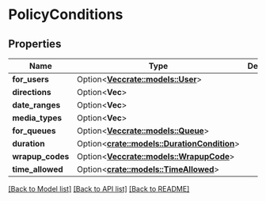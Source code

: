 # PolicyConditions

## Properties

Name | Type | Description | Notes
------------ | ------------- | ------------- | -------------
**for_users** | Option<[**Vec<crate::models::User>**](User.md)> |  | [optional]
**directions** | Option<**Vec<String>**> |  | [optional]
**date_ranges** | Option<**Vec<String>**> |  | [optional]
**media_types** | Option<**Vec<String>**> |  | [optional]
**for_queues** | Option<[**Vec<crate::models::Queue>**](Queue.md)> |  | [optional]
**duration** | Option<[**crate::models::DurationCondition**](DurationCondition.md)> |  | [optional]
**wrapup_codes** | Option<[**Vec<crate::models::WrapupCode>**](WrapupCode.md)> |  | [optional]
**time_allowed** | Option<[**crate::models::TimeAllowed**](TimeAllowed.md)> |  | [optional]

[[Back to Model list]](../README.md#documentation-for-models) [[Back to API list]](../README.md#documentation-for-api-endpoints) [[Back to README]](../README.md)


